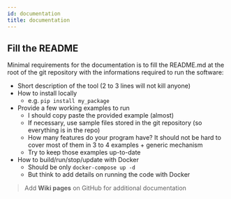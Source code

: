 ```yaml
---
id: documentation
title: documentation
---
```


## Fill the README

Minimal requirements for the documentation is to fill the README.md at the root of the git repository with the informations required to run the software:

* Short description of the tool (2 to 3 lines will not kill anyone)
* How to install locally
  * e.g. `pip install my_package`
* Provide a few working examples to run
  * I should copy paste the provided example (almost)
  * If necessary, use sample files stored in the git repository (so everything is in the repo)
  * How many features do your program have? It should not be hard to cover most of them in 3 to 4 examples + generic mechanism
  * Try to keep those examples up-to-date
* How to build/run/stop/update with Docker
  * Should be only `docker-compose up -d`
  * But think to add details on running the code with Docker

>  Add **Wiki pages** on GitHub for additional documentation

